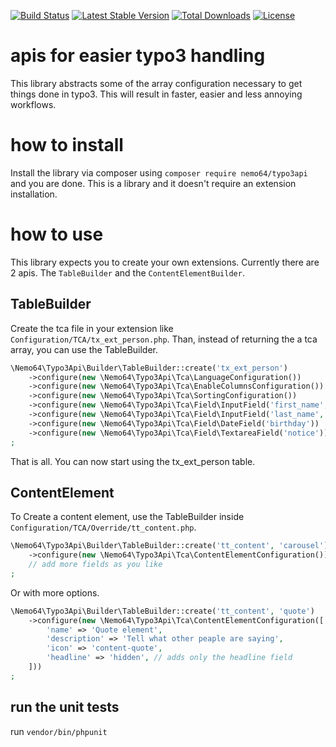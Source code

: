 [![Build Status](https://travis-ci.org/Nemo64/typo3api.svg?branch=master)](https://travis-ci.org/Nemo64/typo3api)
[![Latest Stable Version](https://poser.pugx.org/nemo64/typo3api/v/stable)](https://packagist.org/packages/nemo64/typo3api)
[![Total Downloads](https://poser.pugx.org/nemo64/typo3api/downloads)](https://packagist.org/packages/nemo64/typo3api)
[![License](https://poser.pugx.org/nemo64/typo3api/license)](https://packagist.org/packages/nemo64/typo3api)

# apis for easier typo3 handling

This library abstracts some of the array configuration necessary to get things done in typo3. This will result in faster, easier and less annoying workflows. 

# how to install

Install the library via composer using `composer require nemo64/typo3api` and you are done. This is a library and it doesn't require an extension installation.

# how to use

This library expects you to create your own extensions. Currently there are 2 apis.
The `TableBuilder` and the `ContentElementBuilder`.

## TableBuilder

Create the tca file in your extension like `Configuration/TCA/tx_ext_person.php`.
Than, instead of returning the a tca array, you can use the TableBuilder.

```PHP
\Nemo64\Typo3Api\Builder\TableBuilder::create('tx_ext_person')
    ->configure(new \Nemo64\Typo3Api\Tca\LanguageConfiguration())
    ->configure(new \Nemo64\Typo3Api\Tca\EnableColumnsConfiguration())
    ->configure(new \Nemo64\Typo3Api\Tca\SortingConfiguration())
    ->configure(new \Nemo64\Typo3Api\Tca\Field\InputField('first_name', ['required' => true, 'localize' => false]))
    ->configure(new \Nemo64\Typo3Api\Tca\Field\InputField('last_name', ['required' => true, 'localize' => false]))
    ->configure(new \Nemo64\Typo3Api\Tca\Field\DateField('birthday'))
    ->configure(new \Nemo64\Typo3Api\Tca\Field\TextareaField('notice'))
;
```

That is all. You can now start using the tx_ext_person table.

## ContentElement

To Create a content element, use the TableBuilder inside `Configuration/TCA/Override/tt_content.php`.

```PHP
\Nemo64\Typo3Api\Builder\TableBuilder::create('tt_content', 'carousel')
    ->configure(new \Nemo64\Typo3Api\Tca\ContentElementConfiguration())
    // add more fields as you like
;
```
Or with more options.
```PHP
\Nemo64\Typo3Api\Builder\TableBuilder::create('tt_content', 'quote')
    ->configure(new \Nemo64\Typo3Api\Tca\ContentElementConfiguration([
        'name' => 'Quote element',
        'description' => 'Tell what other peaple are saying',
        'icon' => 'content-quote',
        'headline' => 'hidden', // adds only the headline field
    ]))
;
```

## run the unit tests

run `vendor/bin/phpunit`
